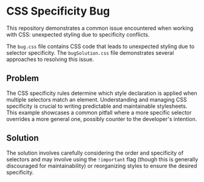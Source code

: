 # CSS Specificity Bug

This repository demonstrates a common issue encountered when working with CSS: unexpected styling due to specificity conflicts.

The `bug.css` file contains CSS code that leads to unexpected styling due to selector specificity. The `bugSolution.css` file demonstrates several approaches to resolving this issue.

## Problem

The CSS specificity rules determine which style declaration is applied when multiple selectors match an element.  Understanding and managing CSS specificity is crucial to writing predictable and maintainable stylesheets.  This example showcases a common pitfall where a more specific selector overrides a more general one, possibly counter to the developer's intention. 

## Solution

The solution involves carefully considering the order and specificity of selectors and may involve using the `!important` flag (though this is generally discouraged for maintainability) or reorganizing styles to ensure the desired specificity.
